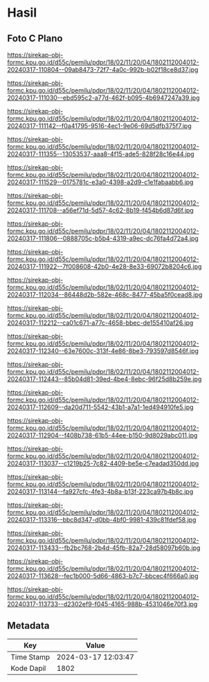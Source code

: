 # Hasil

## Foto C Plano

https://sirekap-obj-formc.kpu.go.id/d55c/pemilu/pdpr/18/02/11/20/04/1802112004012-20240317-110804--09ab8473-72f7-4a0c-992b-b02f18ce8d37.jpg

https://sirekap-obj-formc.kpu.go.id/d55c/pemilu/pdpr/18/02/11/20/04/1802112004012-20240317-111030--ebd595c2-a77d-462f-b095-4b6947247a39.jpg

https://sirekap-obj-formc.kpu.go.id/d55c/pemilu/pdpr/18/02/11/20/04/1802112004012-20240317-111142--f0a41795-9516-4ec1-9e06-69d5dfb375f7.jpg

https://sirekap-obj-formc.kpu.go.id/d55c/pemilu/pdpr/18/02/11/20/04/1802112004012-20240317-111355--13053537-aaa8-4f15-ade5-828f28c16e44.jpg

https://sirekap-obj-formc.kpu.go.id/d55c/pemilu/pdpr/18/02/11/20/04/1802112004012-20240317-111529--0175781c-e3a0-4398-a2d9-c1e1fabaabb6.jpg

https://sirekap-obj-formc.kpu.go.id/d55c/pemilu/pdpr/18/02/11/20/04/1802112004012-20240317-111708--a56ef71d-5d57-4c62-8b19-f454b6d87d6f.jpg

https://sirekap-obj-formc.kpu.go.id/d55c/pemilu/pdpr/18/02/11/20/04/1802112004012-20240317-111806--0888705c-b5b4-4319-a9ec-dc76fa4d72a4.jpg

https://sirekap-obj-formc.kpu.go.id/d55c/pemilu/pdpr/18/02/11/20/04/1802112004012-20240317-111922--7f008608-42b0-4e28-8e33-69072b8204c6.jpg

https://sirekap-obj-formc.kpu.go.id/d55c/pemilu/pdpr/18/02/11/20/04/1802112004012-20240317-112034--86448d2b-582e-468c-8477-45ba5f0cead8.jpg

https://sirekap-obj-formc.kpu.go.id/d55c/pemilu/pdpr/18/02/11/20/04/1802112004012-20240317-112212--ca01c671-a77c-4658-bbec-de155410af26.jpg

https://sirekap-obj-formc.kpu.go.id/d55c/pemilu/pdpr/18/02/11/20/04/1802112004012-20240317-112340--63e7600c-313f-4e86-8be3-793597d8546f.jpg

https://sirekap-obj-formc.kpu.go.id/d55c/pemilu/pdpr/18/02/11/20/04/1802112004012-20240317-112443--85b04d81-39ed-4be4-8ebc-96f25d8b259e.jpg

https://sirekap-obj-formc.kpu.go.id/d55c/pemilu/pdpr/18/02/11/20/04/1802112004012-20240317-112609--da20d711-5542-43b1-a7a1-1ed494910fe5.jpg

https://sirekap-obj-formc.kpu.go.id/d55c/pemilu/pdpr/18/02/11/20/04/1802112004012-20240317-112904--f408b738-61b5-44ee-b150-9d8029abc011.jpg

https://sirekap-obj-formc.kpu.go.id/d55c/pemilu/pdpr/18/02/11/20/04/1802112004012-20240317-113037--c1219b25-7c82-4409-be5e-c7eadad350dd.jpg

https://sirekap-obj-formc.kpu.go.id/d55c/pemilu/pdpr/18/02/11/20/04/1802112004012-20240317-113144--fa927cfc-4fe3-4b8a-b13f-223ca97b4b8c.jpg

https://sirekap-obj-formc.kpu.go.id/d55c/pemilu/pdpr/18/02/11/20/04/1802112004012-20240317-113316--bbc8d347-d0bb-4bf0-9981-439c81fdef58.jpg

https://sirekap-obj-formc.kpu.go.id/d55c/pemilu/pdpr/18/02/11/20/04/1802112004012-20240317-113433--fb2bc768-2b4d-45fb-82a7-28d58097b60b.jpg

https://sirekap-obj-formc.kpu.go.id/d55c/pemilu/pdpr/18/02/11/20/04/1802112004012-20240317-113628--fec1b000-5d66-4863-b7c7-bbcec4f666a0.jpg

https://sirekap-obj-formc.kpu.go.id/d55c/pemilu/pdpr/18/02/11/20/04/1802112004012-20240317-113733--d2302ef9-f045-4165-988b-4531046e70f3.jpg


## Metadata

| Key        | Value               |
| ---------- | ------------------- |
| Time Stamp | 2024-03-17 12:03:47 |
| Kode Dapil | 1802                |



